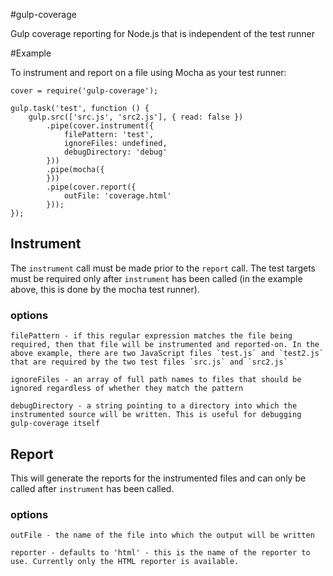 #gulp-coverage

Gulp coverage reporting for Node.js that is independent of the test runner

#Example

To instrument and report on a file using Mocha as your test runner:

    cover = require('gulp-coverage');

    gulp.task('test', function () {
        gulp.src(['src.js', 'src2.js'], { read: false })
            .pipe(cover.instrument({
                filePattern: 'test',
                ignoreFiles: undefined,
                debugDirectory: 'debug'
            }))
            .pipe(mocha({
            }))
            .pipe(cover.report({
                outFile: 'coverage.html'
            }));
    });

## Instrument

The `instrument` call must be made prior to the `report` call. The test targets must be required only after `instrument` has been called (in the example above, this is done by the mocha test runner).

### options

    filePattern - if this regular expression matches the file being required, then that file will be instrumented and reported-on. In the above example, there are two JavaScript files `test.js` and `test2.js` that are required by the two test files `src.js` and `src2.js`

    ignoreFiles - an array of full path names to files that should be ignored regardless of whether they match the pattern

    debugDirectory - a string pointing to a directory into which the instrumented source will be written. This is useful for debugging gulp-coverage itself

## Report

This will generate the reports for the instrumented files and can only be called after `instrument` has been called.

### options

    outFile - the name of the file into which the output will be written

    reporter - defaults to 'html' - this is the name of the reporter to use. Currently only the HTML reporter is available.

